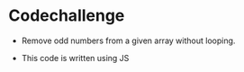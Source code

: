 # Codechallenge
* Remove odd numbers from a given array without looping.

* This code is written using JS
    
